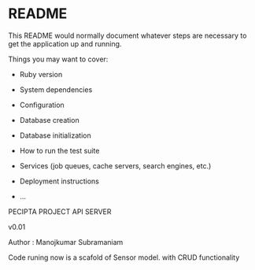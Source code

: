 # README

This README would normally document whatever steps are necessary to get the
application up and running.

Things you may want to cover:

* Ruby version

* System dependencies

* Configuration

* Database creation

* Database initialization

* How to run the test suite

* Services (job queues, cache servers, search engines, etc.)

* Deployment instructions

* ...

PECIPTA PROJECT API SERVER 

v0.01

Author : Manojkumar Subramaniam

Code runing now is a scafold of Sensor model. with CRUD functionality 
